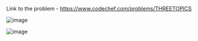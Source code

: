 Link to the problem - https://www.codechef.com/problems/THREETOPICS


![image](https://user-images.githubusercontent.com/57552973/223771611-9fa0bfec-8fb9-4b07-b27e-d14665f25ee7.png)


![image](https://user-images.githubusercontent.com/57552973/223771744-fd15b447-62f0-4247-abab-e4cb1a4152c2.png)
